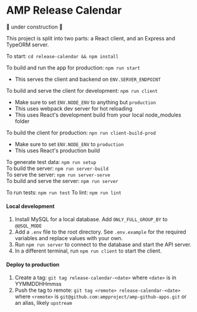 AMP Release Calendar
===================

:construction: under construction :construction:

This project is split into two parts: a React client, and an Express and TypeORM server.

To start: `cd release-calendar && npm install`

To build and run the app for production: `npm run start`
* This serves the client and backend on `ENV.SERVER_ENDPOINT`

To build and serve the client for development: `npm run client`
* Make sure to set `ENV.NODE_ENV` to anything but `production`
* This uses webpack dev server for hot reloading
* This uses React's development build from your local node_modules folder

To build the client for production: `npn run client-build-prod`
* Make sure to set `ENV.NODE_ENV` to `production`
* This uses React's production build

To generate test data: `npm run setup`  
To build the server: `npm run server-build`  
To serve the server: `npm run server-serve`  
To build and serve the server: `npm run server`  

To run tests: `npm run test`
To lint: `npm run lint`

#### Local development
1. Install MySQL for a local database. Add `ONLY_FULL_GROUP_BY` to `@@SQL_MODE`
2. Add a `.env` file to the root directory. See `.env.example` for the required variables and replace values with your own.
3. Run `npm run server` to connect to the database and start the API server.
4. In a different terminal, run `npm run client` to start the client.

#### Deploy to production
1. Create a tag: `git tag release-calendar-<date>` where `<date>` is in YYMMDDHHmmss
2. Push the tag to remote: `git tag <remote> release-calendar-<date>` where `<remote>` is `git@github.com:ampproject/amp-github-apps.git` or an alias, likely `upstream`

